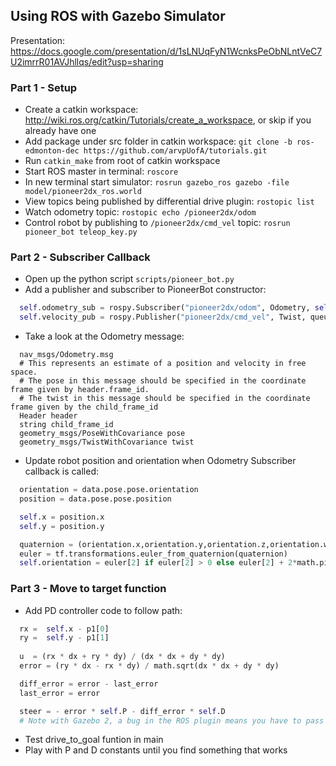## Using ROS with Gazebo Simulator 

Presentation: https://docs.google.com/presentation/d/1sLNUqFyN1WcnksPeObNLntVeC7U2imrrR01AVJhllqs/edit?usp=sharing

### Part 1 - Setup
- Create a catkin workspace: http://wiki.ros.org/catkin/Tutorials/create_a_workspace, or skip if you already have one 
- Add package under src folder in catkin workspace: `git clone -b ros-edmonton-dec https://github.com/arvpUofA/tutorials.git`
- Run `catkin_make` from root of catkin workspace
- Start ROS master in terminal: `roscore`
- In new terminal start simulator: `rosrun gazebo_ros gazebo -file model/pioneer2dx_ros.world`
- View topics being published by differential drive plugin: `rostopic list`
- Watch odometry topic: `rostopic echo /pioneer2dx/odom`
- Control robot by publishing to `/pioneer2dx/cmd_vel` topic: `rosrun pioneer_bot teleop_key.py`

### Part 2 - Subscriber Callback
- Open up the python script `scripts/pioneer_bot.py`
- Add a publisher and subscriber to PioneerBot constructor:
``` python
  self.odometry_sub = rospy.Subscriber("pioneer2dx/odom", Odometry, self.odometry_callback)
  self.velocity_pub = rospy.Publisher("pioneer2dx/cmd_vel", Twist, queue_size=1) 
```
- Take a look at the Odometry message:
```
  nav_msgs/Odometry.msg
  # This represents an estimate of a position and velocity in free space.  
  # The pose in this message should be specified in the coordinate frame given by header.frame_id.
  # The twist in this message should be specified in the coordinate frame given by the child_frame_id
  Header header
  string child_frame_id
  geometry_msgs/PoseWithCovariance pose
  geometry_msgs/TwistWithCovariance twist
```
- Update robot position and orientation when Odometry Subscriber callback is called:
```python
  orientation = data.pose.pose.orientation
  position = data.pose.pose.position

  self.x = position.x
  self.y = position.y

  quaternion = (orientation.x,orientation.y,orientation.z,orientation.w)
  euler = tf.transformations.euler_from_quaternion(quaternion)
  self.orientation = euler[2] if euler[2] > 0 else euler[2] + 2*math.pi
```
### Part 3 - Move to target function
- Add PD controller code to follow path:
```python
  rx =  self.x - p1[0]
  ry =  self.y - p1[1]
  
  u  = (rx * dx + ry * dy) / (dx * dx + dy * dy)
  error = (ry * dx - rx * dy) / math.sqrt(dx * dx + dy * dy)

  diff_error = error - last_error
  last_error = error

  steer = - error * self.P - diff_error * self.D
  # Note with Gazebo 2, a bug in the ROS plugin means you have to pass the negative of the steering commands
```
- Test drive_to_goal funtion in main 
- Play with P and D constants until you find something that works 
